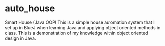 # auto_house
Smart House (Java OOP) 
This is a simple house automation system that I set up in BlueJ when learning Java and applying object oriented methods in class. This is a demonstration of my knowledge within object oriented design in Java.

